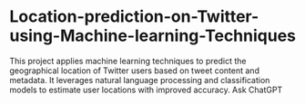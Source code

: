 # Location-prediction-on-Twitter-using-Machine-learning-Techniques
This project applies machine learning techniques to predict the geographical location of Twitter users based on tweet content and metadata. It leverages natural language processing and classification models to estimate user locations with improved accuracy.         Ask ChatGPT
